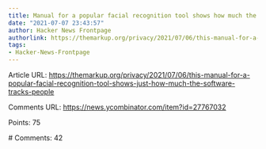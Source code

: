 ```yaml
---
title: Manual for a popular facial recognition tool shows how much the software tracks
date: "2021-07-07 23:43:57"
author: Hacker News Frontpage
authorlink: https://themarkup.org/privacy/2021/07/06/this-manual-for-a-popular-facial-recognition-tool-shows-just-how-much-the-software-tracks-people
tags:
- Hacker-News-Frontpage
---
```


<p>Article URL: <a href="https://themarkup.org/privacy/2021/07/06/this-manual-for-a-popular-facial-recognition-tool-shows-just-how-much-the-software-tracks-people">https://themarkup.org/privacy/2021/07/06/this-manual-for-a-popular-facial-recognition-tool-shows-just-how-much-the-software-tracks-people</a></p>
<p>Comments URL: <a href="https://news.ycombinator.com/item?id=27767032">https://news.ycombinator.com/item?id=27767032</a></p>
<p>Points: 75</p>
<p># Comments: 42</p>
